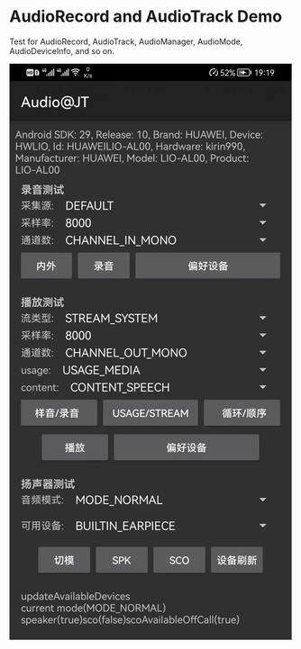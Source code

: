 # AudioRecord and AudioTrack Demo
Test for AudioRecord, AudioTrack, AudioManager, AudioMode, AudioDeviceInfo, and so on.

![](https://github.com/qiguixuJamesTsui/AndroidMedia/blob/master/window.jpg)
